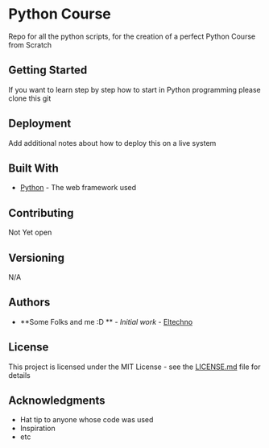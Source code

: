 # Python Course

Repo for all the python scripts, for the creation of a perfect Python Course from Scratch

## Getting Started

If you want to learn step by step how to start in Python programming please clone this git

## Deployment

Add additional notes about how to deploy this on a live system

## Built With

* [Python](http://www.dropwizard.io/1.0.2/docs/) - The web framework used

## Contributing

Not Yet open

## Versioning

N/A

## Authors

* **Some Folks and me :D ** - *Initial work* - [Eltechno](https://github.com/eltechno)


## License

This project is licensed under the MIT License - see the [LICENSE.md](LICENSE.md) file for details

## Acknowledgments

* Hat tip to anyone whose code was used
* Inspiration
* etc
